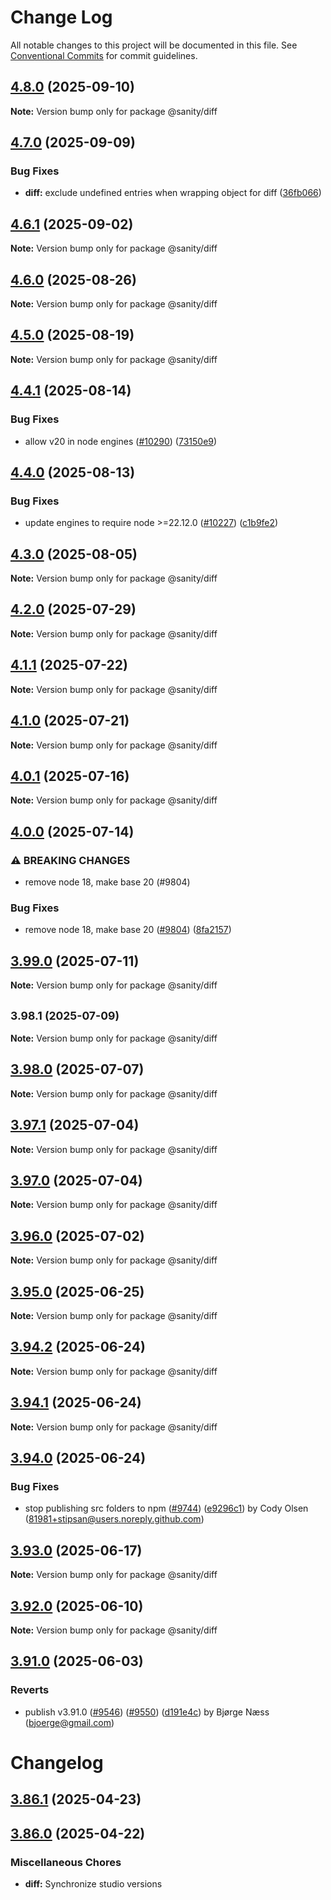 # Change Log

All notable changes to this project will be documented in this file.
See [Conventional Commits](https://conventionalcommits.org) for commit guidelines.

## [4.8.0](https://github.com/sanity-io/sanity/compare/v4.7.0...v4.8.0) (2025-09-10)

**Note:** Version bump only for package @sanity/diff





## [4.7.0](https://github.com/sanity-io/sanity/compare/v4.6.1...v4.7.0) (2025-09-09)


### Bug Fixes

* **diff:** exclude undefined entries when wrapping object for diff ([36fb066](https://github.com/sanity-io/sanity/commit/36fb0661a4507e362f666bfc39f2b4343ed2e7c5))



## [4.6.1](https://github.com/sanity-io/sanity/compare/v4.6.0...v4.6.1) (2025-09-02)

**Note:** Version bump only for package @sanity/diff





## [4.6.0](https://github.com/sanity-io/sanity/compare/v4.5.0...v4.6.0) (2025-08-26)

**Note:** Version bump only for package @sanity/diff





## [4.5.0](https://github.com/sanity-io/sanity/compare/v4.4.1...v4.5.0) (2025-08-19)

**Note:** Version bump only for package @sanity/diff





## [4.4.1](https://github.com/sanity-io/sanity/compare/v4.4.0...v4.4.1) (2025-08-14)


### Bug Fixes

* allow v20 in node engines ([#10290](https://github.com/sanity-io/sanity/issues/10290)) ([73150e9](https://github.com/sanity-io/sanity/commit/73150e9befde5cb531279c9b206a08682df3ff38))



## [4.4.0](https://github.com/sanity-io/sanity/compare/v4.3.0...v4.4.0) (2025-08-13)


### Bug Fixes

* update engines to require node >=22.12.0 ([#10227](https://github.com/sanity-io/sanity/issues/10227)) ([c1b9fe2](https://github.com/sanity-io/sanity/commit/c1b9fe2b70ccbb9ff4bce0845dfaad25cafcd35a))



## [4.3.0](https://github.com/sanity-io/sanity/compare/v4.2.0...v4.3.0) (2025-08-05)

**Note:** Version bump only for package @sanity/diff





## [4.2.0](https://github.com/sanity-io/sanity/compare/v4.1.1...v4.2.0) (2025-07-29)

**Note:** Version bump only for package @sanity/diff





## [4.1.1](https://github.com/sanity-io/sanity/compare/v4.1.0...v4.1.1) (2025-07-22)

**Note:** Version bump only for package @sanity/diff





## [4.1.0](https://github.com/sanity-io/sanity/compare/v4.0.1...v4.1.0) (2025-07-21)

**Note:** Version bump only for package @sanity/diff





## [4.0.1](https://github.com/sanity-io/sanity/compare/v4.0.0...v4.0.1) (2025-07-16)

**Note:** Version bump only for package @sanity/diff





## [4.0.0](https://github.com/sanity-io/sanity/compare/v3.99.0...v4.0.0) (2025-07-14)


### ⚠ BREAKING CHANGES

* remove node 18, make base 20 (#9804)

### Bug Fixes

* remove node 18, make base 20 ([#9804](https://github.com/sanity-io/sanity/issues/9804)) ([8fa2157](https://github.com/sanity-io/sanity/commit/8fa2157bf7d5f1390f0e1663cb32bb1ffd361188))



## [3.99.0](https://github.com/sanity-io/sanity/compare/v3.98.1...v3.99.0) (2025-07-11)

**Note:** Version bump only for package @sanity/diff





## <small>3.98.1 (2025-07-09)</small>

**Note:** Version bump only for package @sanity/diff





## [3.98.0](https://github.com/sanity-io/sanity/compare/v3.97.1...v3.98.0) (2025-07-07)

**Note:** Version bump only for package @sanity/diff

## [3.97.1](https://github.com/sanity-io/sanity/compare/v3.97.0...v3.97.1) (2025-07-04)

**Note:** Version bump only for package @sanity/diff

## [3.97.0](https://github.com/sanity-io/sanity/compare/v3.96.0...v3.97.0) (2025-07-04)

**Note:** Version bump only for package @sanity/diff

## [3.96.0](https://github.com/sanity-io/sanity/compare/v3.95.0...v3.96.0) (2025-07-02)

**Note:** Version bump only for package @sanity/diff

## [3.95.0](https://github.com/sanity-io/sanity/compare/v3.94.2...v3.95.0) (2025-06-25)

**Note:** Version bump only for package @sanity/diff

## [3.94.2](https://github.com/sanity-io/sanity/compare/v3.94.1...v3.94.2) (2025-06-24)

**Note:** Version bump only for package @sanity/diff

## [3.94.1](https://github.com/sanity-io/sanity/compare/v3.94.0...v3.94.1) (2025-06-24)

**Note:** Version bump only for package @sanity/diff

## [3.94.0](https://github.com/sanity-io/sanity/compare/v3.93.0...v3.94.0) (2025-06-24)

### Bug Fixes

* stop publishing src folders to npm ([#9744](https://github.com/sanity-io/sanity/issues/9744)) ([e9296c1](https://github.com/sanity-io/sanity/commit/e9296c12d1c68ea912a309a6bfe6cb752172ba07)) by Cody Olsen (81981+stipsan@users.noreply.github.com)

## [3.93.0](https://github.com/sanity-io/sanity/compare/v3.92.0...v3.93.0) (2025-06-17)

**Note:** Version bump only for package @sanity/diff

## [3.92.0](https://github.com/sanity-io/sanity/compare/v3.91.0...v3.92.0) (2025-06-10)

**Note:** Version bump only for package @sanity/diff

## [3.91.0](https://github.com/sanity-io/sanity/compare/v3.90.0...v3.91.0) (2025-06-03)

### Reverts

* publish v3.91.0 ([#9546](https://github.com/sanity-io/sanity/issues/9546)) ([#9550](https://github.com/sanity-io/sanity/issues/9550)) ([d191e4c](https://github.com/sanity-io/sanity/commit/d191e4cdbccc68cda01f864c0290528df91d9571)) by Bjørge Næss (bjoerge@gmail.com)

# Changelog

## [3.86.1](https://github.com/sanity-io/sanity/compare/v3.86.0...v3.86.1) (2025-04-23)

## [3.86.0](https://github.com/sanity-io/sanity/compare/diff-v3.85.1...diff-v3.86.0) (2025-04-22)

### Miscellaneous Chores

* **diff:** Synchronize studio versions
